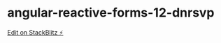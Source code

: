 # angular-reactive-forms-12-dnrsvp

[Edit on StackBlitz ⚡️](https://stackblitz.com/edit/angular-reactive-forms-12-dnrsvp)